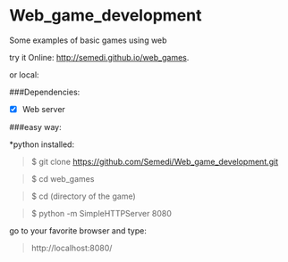 # Web_game_development
Some examples of basic games using web

try it Online: http://semedi.github.io/web_games.


or local:

###Dependencies:

- [x] Web server

###easy way:

*python installed:
   >$ git clone https://github.com/Semedi/Web_game_development.git
   
   >$ cd web_games
   
   >$ cd (directory of the game)
   
   >$ python -m SimpleHTTPServer 8080
  
go to your favorite browser and type:
   >http://localhost:8080/
  
